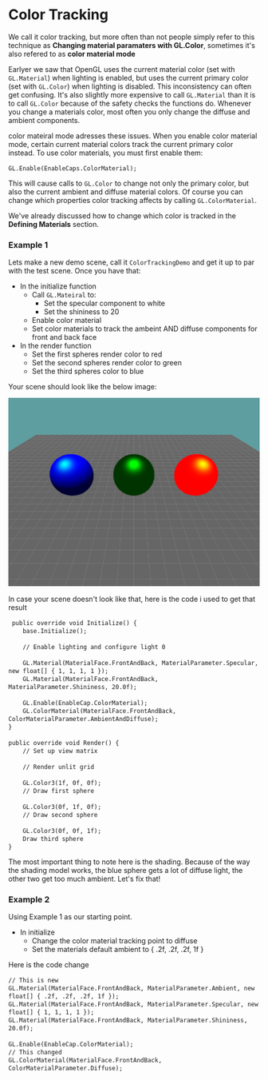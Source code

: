 # Color Tracking

We call it color tracking, but more often than not people simply refer to this technique as __Changing material paramaters with GL.Color__, sometimes it's also refered to as __color material mode__

Earlyer we saw that OpenGL uses the current material color (set with ```GL.Material```) when lighting is enabled, but uses the current primary color (set with ```GL.Color```) when lighting is disabled. This inconsistency can often get confusing. It's also slightly more expensive to call ```GL.Material``` than it is to call ```GL.Color``` because of the safety checks the functions do. Whenever you change a materials color, most often you only change the diffuse and ambient components.

color mateiral mode adresses these issues. When you enable color material mode, certain current material colors track the current primary color instead. To use color materials, you must first enable them:

```
GL.Enable(EnableCaps.ColorMaterial);
```

This will cause calls to ```GL.Color``` to change not only the primary color, but also the current ambient and diffuse material colors. Of course you can change which properties color tracking affects by calling ```GL.ColorMaterial```.

We've already discussed how to change which color is tracked in the __Defining Materials__ section.

### Example 1

Lets make a new demo scene, call it ```ColorTrackingDemo``` and get it up to par with the test scene. Once you have that:

* In the initialize function
  * Call ```GL.Mateiral``` to:
    * Set the specular component to white
    * Set the shininess to 20
  * Enable color material
  * Set color materials to track the ambeint AND diffuse components for front and back face
* In the render function
  * Set the first spheres render color to red
  * Set the second spheres render color to green
  * Set the third spheres color to blue

Your scene should look like the below image:

![C2](ctrack2.png)

In case your scene doesn't look like that, here is the code i used to get that result

```
 public override void Initialize() {
    base.Initialize();

    // Enable lighting and configure light 0
    
    GL.Material(MaterialFace.FrontAndBack, MaterialParameter.Specular, new float[] { 1, 1, 1, 1 });
    GL.Material(MaterialFace.FrontAndBack, MaterialParameter.Shininess, 20.0f);

    GL.Enable(EnableCap.ColorMaterial);
    GL.ColorMaterial(MaterialFace.FrontAndBack, ColorMaterialParameter.AmbientAndDiffuse);
}

public override void Render() {
    // Set up view matrix

    // Render unlit grid

    GL.Color3(1f, 0f, 0f);
    // Draw first sphere

    GL.Color3(0f, 1f, 0f);
    // Draw second sphere

    GL.Color3(0f, 0f, 1f);
    Draw third sphere
}
```

The most important thing to note here is the shading. Because of the way the shading model works, the blue sphere gets a lot of diffuse light, the other two get too much ambient. Let's fix that!

### Example 2

Using Example 1 as our starting point.

* In initialize
  * Change the color material tracking point to diffuse
  * Set the materials default ambient to { .2f, .2f, .2f, 1f }

Here is the code change

```
// This is new
GL.Material(MaterialFace.FrontAndBack, MaterialParameter.Ambient, new float[] { .2f, .2f, .2f, 1f });
GL.Material(MaterialFace.FrontAndBack, MaterialParameter.Specular, new float[] { 1, 1, 1, 1 });
GL.Material(MaterialFace.FrontAndBack, MaterialParameter.Shininess, 20.0f);

GL.Enable(EnableCap.ColorMaterial);
// This changed
GL.ColorMaterial(MaterialFace.FrontAndBack, ColorMaterialParameter.Diffuse);
```